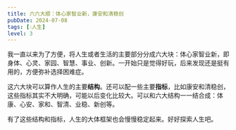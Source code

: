 ```yaml
---
title: 六六大顺：体心家智业新，康安和清稳创
pubDate: 2024-07-08
tags: [💧人生]
level: 3
---
```


我一直以来为了方便，将人生或者生活的主要部分分成六大块：体心家智业新，即身体、心灵、家园、智慧、事业、创新。一开始只是觉得好玩，后来发现还是挺有用的，方便弥补选择困难症。

这六大块可以算作人生的主要**结构**。还可以配一些主要**指标**，比如康安和清稳创，这些指标其实不大明确，可能以后变化比较大。可以和六大结构一一结合成：体康、心安、家和、智清、业稳、新创等。

有了这些结构和指标，人生的大体框架也会慢慢稳定起来。好好探索人生吧。
